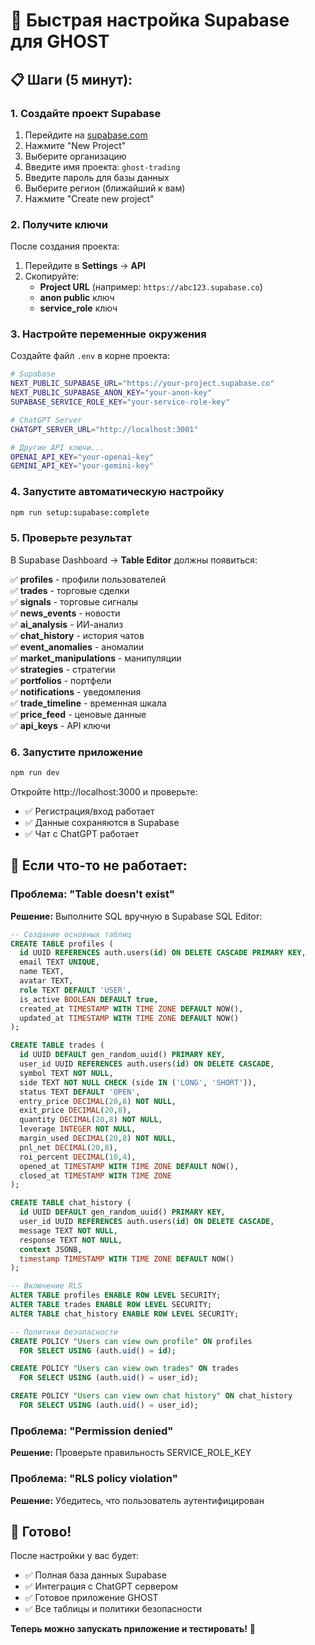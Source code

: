 # 🚀 Быстрая настройка Supabase для GHOST

## 📋 Шаги (5 минут):

### 1. Создайте проект Supabase
1. Перейдите на [supabase.com](https://supabase.com)
2. Нажмите "New Project"
3. Выберите организацию
4. Введите имя проекта: `ghost-trading`
5. Введите пароль для базы данных
6. Выберите регион (ближайший к вам)
7. Нажмите "Create new project"

### 2. Получите ключи
После создания проекта:
1. Перейдите в **Settings** → **API**
2. Скопируйте:
   - **Project URL** (например: `https://abc123.supabase.co`)
   - **anon public** ключ
   - **service_role** ключ

### 3. Настройте переменные окружения
Создайте файл `.env` в корне проекта:

```bash
# Supabase
NEXT_PUBLIC_SUPABASE_URL="https://your-project.supabase.co"
NEXT_PUBLIC_SUPABASE_ANON_KEY="your-anon-key"
SUPABASE_SERVICE_ROLE_KEY="your-service-role-key"

# ChatGPT Server
CHATGPT_SERVER_URL="http://localhost:3001"

# Другие API ключи...
OPENAI_API_KEY="your-openai-key"
GEMINI_API_KEY="your-gemini-key"
```

### 4. Запустите автоматическую настройку
```bash
npm run setup:supabase:complete
```

### 5. Проверьте результат
В Supabase Dashboard → **Table Editor** должны появиться:

✅ **profiles** - профили пользователей  
✅ **trades** - торговые сделки  
✅ **signals** - торговые сигналы  
✅ **news_events** - новости  
✅ **ai_analysis** - ИИ-анализ  
✅ **chat_history** - история чатов  
✅ **event_anomalies** - аномалии  
✅ **market_manipulations** - манипуляции  
✅ **strategies** - стратегии  
✅ **portfolios** - портфели  
✅ **notifications** - уведомления  
✅ **trade_timeline** - временная шкала  
✅ **price_feed** - ценовые данные  
✅ **api_keys** - API ключи  

### 6. Запустите приложение
```bash
npm run dev
```

Откройте http://localhost:3000 и проверьте:
- ✅ Регистрация/вход работает
- ✅ Данные сохраняются в Supabase
- ✅ Чат с ChatGPT работает

## 🔧 Если что-то не работает:

### Проблема: "Table doesn't exist"
**Решение:** Выполните SQL вручную в Supabase SQL Editor:

```sql
-- Создание основных таблиц
CREATE TABLE profiles (
  id UUID REFERENCES auth.users(id) ON DELETE CASCADE PRIMARY KEY,
  email TEXT UNIQUE,
  name TEXT,
  avatar TEXT,
  role TEXT DEFAULT 'USER',
  is_active BOOLEAN DEFAULT true,
  created_at TIMESTAMP WITH TIME ZONE DEFAULT NOW(),
  updated_at TIMESTAMP WITH TIME ZONE DEFAULT NOW()
);

CREATE TABLE trades (
  id UUID DEFAULT gen_random_uuid() PRIMARY KEY,
  user_id UUID REFERENCES auth.users(id) ON DELETE CASCADE,
  symbol TEXT NOT NULL,
  side TEXT NOT NULL CHECK (side IN ('LONG', 'SHORT')),
  status TEXT DEFAULT 'OPEN',
  entry_price DECIMAL(20,8) NOT NULL,
  exit_price DECIMAL(20,8),
  quantity DECIMAL(20,8) NOT NULL,
  leverage INTEGER NOT NULL,
  margin_used DECIMAL(20,8) NOT NULL,
  pnl_net DECIMAL(20,8),
  roi_percent DECIMAL(10,4),
  opened_at TIMESTAMP WITH TIME ZONE DEFAULT NOW(),
  closed_at TIMESTAMP WITH TIME ZONE
);

CREATE TABLE chat_history (
  id UUID DEFAULT gen_random_uuid() PRIMARY KEY,
  user_id UUID REFERENCES auth.users(id) ON DELETE CASCADE,
  message TEXT NOT NULL,
  response TEXT NOT NULL,
  context JSONB,
  timestamp TIMESTAMP WITH TIME ZONE DEFAULT NOW()
);

-- Включение RLS
ALTER TABLE profiles ENABLE ROW LEVEL SECURITY;
ALTER TABLE trades ENABLE ROW LEVEL SECURITY;
ALTER TABLE chat_history ENABLE ROW LEVEL SECURITY;

-- Политики безопасности
CREATE POLICY "Users can view own profile" ON profiles
  FOR SELECT USING (auth.uid() = id);

CREATE POLICY "Users can view own trades" ON trades
  FOR SELECT USING (auth.uid() = user_id);

CREATE POLICY "Users can view own chat history" ON chat_history
  FOR SELECT USING (auth.uid() = user_id);
```

### Проблема: "Permission denied"
**Решение:** Проверьте правильность SERVICE_ROLE_KEY

### Проблема: "RLS policy violation"
**Решение:** Убедитесь, что пользователь аутентифицирован

## 🎯 Готово!

После настройки у вас будет:
- ✅ Полная база данных Supabase
- ✅ Интеграция с ChatGPT сервером
- ✅ Готовое приложение GHOST
- ✅ Все таблицы и политики безопасности

**Теперь можно запускать приложение и тестировать!** 🚀 